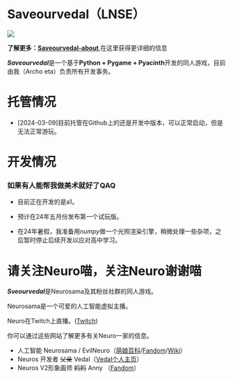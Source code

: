 # Saveourvedal（LNSE）


![](https://deepcloud520.github.io/screen14.jpg)

**了解更多：[Saveourvedal-about](https://deepcloud520.github.io/saveourvedal-about)**,在这里获得更详细的信息

***Saveourvedal***是一个基于**Python + Pygame + Pyacinth**开发的同人游戏，目前由我（Archo eta）负责所有开发事务。

# 托管情况

+ [2024-03-09]目前托管在Github上的还是开发中版本，可以正常启动，但是无法正常游玩。

# 开发情况

### 如果有人能帮我做美术就好了QAQ

+ 目前正在开发的是a1。

+ 预计在24年五月份发布第一个试玩版。

+ 在24年暑假，我准备用*numpy*做一个光照渲染引擎，稍微处理一些杂项，之后暂时停止后续开发以应对高中学习。

# 请关注Neuro喵，关注Neuro谢谢喵
***Sveourvedal***是Neurosama及其粉丝社群的同人游戏。

Neurosama是一个可爱的人工智能虚拟主播。

Neuro在Twitch上直播。([Twitch](https://www.twitch.tv/vedal987))

你可以通过这些网站了解更多有关Neuro一家的信息。
+ 人工智能 Neurosama / EvilNeuro（[萌娘百科](https://mzh.moegirl.org.cn/Neuro-Sama)/[Fandom](https://virtualyoutuber.fandom.com/wiki/Neuro-sama)/[Wiki](http://en.wikipedia.org/wiki/Neuro-sama)）
+ Neuros 开发者 ~~父亲~~ Vedal（[Vedal个人主页](https://www.vedal.xyz)）
+ Neuros V2形象画师 ~~妈妈~~ Anny （[Fandom](https://virtualyoutuber.fandom.com/wiki/Anny)）
